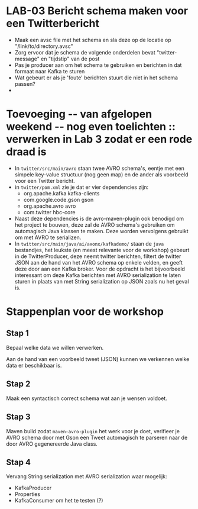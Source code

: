 # LAB-03 Bericht schema maken voor een Twitterbericht

-   Maak een avsc file met het schema en sla deze op de locatie op "/link/to/directory.avsc"
-   Zorg ervoor dat je schema de volgende onderdelen bevat "twitter-message" en "tijdstip" van de post 
-   Pas je producer aan om het schema te gebruiken en berichten in dat formaat naar Kafka te sturen
-   Wat gebeurt er als je 'foute'  berichten stuurt die niet in het schema passen?
-   

# Toevoeging -- van afgelopen weekend -- nog even toelichten :: verwerken in Lab 3 zodat er een rode draad is

- In `twitter/src/main/avro` staan twee AVRO schema's, eentje met een simpele key-value structuur (nog geen map) en de ander als voorbeeld voor een Twitter bericht.
- in `twitter/pom.xml` zie je dat er vier dependencies zijn: 
    - org.apache.kafka kafka-clients
    - com.google.code.gson gson
    - org.apache.avro avro
    - com.twitter hbc-core
- Naast deze dependencies is de avro-maven-plugin ook benodigd om het project te bouwen, deze zal de AVRO schema's gebruiken om automagisch Java klassen te maken. Deze worden vervolgens gebruikt om met AVRO te serializen.
- In `twitter/src/main/java/ai/axonx/kafkademo/` staan de `java` bestandjes, het leukste (en meest relevante voor de workshop) gebeurt in de TwitterProducer, deze neemt twitter berichten, filtert de twitter JSON aan de hand van het AVRO schema op enkele velden, en geeft deze door aan een Kafka broker. Voor de opdracht is het bijvoorbeeld interessant om deze Kafka berichten met AVRO serialization te laten sturen in plaats van met String serialization op JSON zoals nu het geval is. 


# Stappenplan voor de workshop

## Stap 1
Bepaal welke data we willen verwerken.

Aan de hand van een voorbeeld tweet (JSON) kunnen we verkennen welke data er beschikbaar is.

## Stap 2
Maak een syntactisch correct schema wat aan je wensen voldoet.

## Stap 3
Maven build zodat `maven-avro-plugin` het werk voor je doet, verifieer je AVRO schema door met Gson een Tweet automagisch te parseren naar de door AVRO gegenereerde Java class.

## Stap 4
Vervang String serialization met AVRO serialization waar mogelijk:
- KafkaProducer
- Properties
- KafkaConsumer om het te testen (?)
